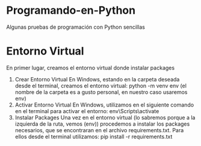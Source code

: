 # Programando-en-Python
Algunas pruebas de programación con Python sencillas


# Entorno Virtual
En primer lugar, creamos el entorno virtual donde instalar packages

1. Crear Entorno Virtual
    En Windows, estando en la carpeta deseada desde el terminal, creamos el entorno virtual: python -m venv env (el nombre de la carpeta es a gusto personal, en nuestro caso usaremos env)
2. Activar Entorno Virtual
    En Windows, utilizamos en el siguiente comando en el terminal para activar el entorno: env\Scripts\activate
3. Instalar Packages
    Una vez en el entorno virtual (lo sabremos porque a la izquierda de la ruta, vemos (env)) procedemos a instalar los packages necesarios, que se encontraran en el archivo requirements.txt. Para ellos desde el terminal utilizamos: pip install -r requirements.txt
